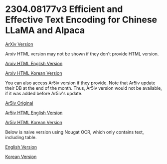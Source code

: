 # 2304.08177v3 Efficient and Effective Text Encoding for Chinese LLaMA and Alpaca

[ArXiv Version](https://arxiv.org/abs/2304.08177v3)

Arxiv HTML version may not be shown if they don't provide HTML version.

[Arxiv HTML English Version](https://raw.githack.com/kh-kim/arxiv-translator/master/papers/2304.08177v3/paper.raw.en.html)

[Arxiv HTML Korean Version](https://raw.githack.com/kh-kim/arxiv-translator/master/papers/2304.08177v3/paper.raw.ko.html)

You can also access Ar5iv version if they provide.
Note that Ar5iv update their DB at the end of the month.
Thus, Ar5iv version would not be available, if it was added before Ar5iv's update.

[Ar5iv Original](https://ar5iv.org/abs/2304.08177v3)

[Ar5iv HTML English Version](https://raw.githack.com/kh-kim/arxiv-translator/master/papers/2304.08177v3/paper.ar5iv.en.html)

[Ar5iv HTML Korean Version](https://raw.githack.com/kh-kim/arxiv-translator/master/papers/2304.08177v3/paper.ar5iv.ko.html)

Below is naive version using Nougat OCR, which only contains text, including table.

[English Version](https://raw.githack.com/kh-kim/arxiv-translator/master/papers/2304.08177v3/paper.en.html)

[Korean Version](https://raw.githack.com/kh-kim/arxiv-translator/master/papers/2304.08177v3/paper.ko.html)